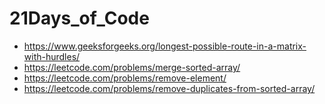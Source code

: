 # 21Days_of_Code
- https://www.geeksforgeeks.org/longest-possible-route-in-a-matrix-with-hurdles/
- https://leetcode.com/problems/merge-sorted-array/
- https://leetcode.com/problems/remove-element/
- https://leetcode.com/problems/remove-duplicates-from-sorted-array/
